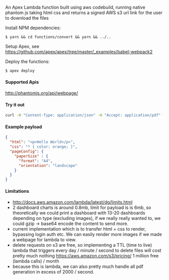 An Apex Lambda function built using aws codebuild, running native phantom js taking html css and returns a signed AWS s3 url link for the user to download the files

Install NPM dependencies:

```
$ yarn && cd functions/convert && yarn && ../..
```

Setup Apex, see https://github.com/apex/apex/tree/master/_examples/babel-webpack2

Deploy the functions:
```
$ apex deploy
```

#### Supported Apis
http://phantomjs.org/api/webpage/

#### Try it out
```bash
curl -H "Content-Type: application/json" -H "Accept: application/pdf" -X POST -d '{ "html": "<p>Hello World</p>", "css": "* { color: orange; }",  "pageConfig": { "paperSize" : { "format": "A4", "orientation": "landscape" } } }' https://4bsdjq15h1.execute-api.us-east-1.amazonaws.com/prod
```

#### Example payload
```json
{
  "html": "<p>Hello World</p>",
  "css": "* { color: orange; }",
  "pageConfig": {
    "paperSize" : {
      "format": "A4",
      "orientation": "landscape"
    }
  }
}
```

#### Limitations
- http://docs.aws.amazon.com/lambda/latest/dg/limits.html
- 2 dashboard charts is around 0.8mb, limit for payload is is 6mb, so theoretically we could print a dashboard with 13-20 dashboards depending on type (excluding images), if we really really wanted to, we could gzip -> base64 encode the content to send more.
- current implementation which is to transfer html + css to render, bypassing login auth etc. We can easily render more images if we made a webpage for lambda to view.
- delete requests on s3 are free, so implementing a TTL (time to live) lambda that triggers every day / minute / second to delete files will cost pretty much nothing https://aws.amazon.com/s3/pricing/ 1 million free (lambda calls) / month
- because this is lambda, we can also pretty much handle all pdf generation in excess of 2000 / second.
